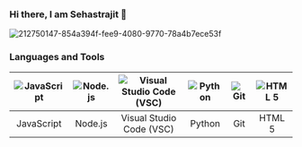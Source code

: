 ### Hi there, I am Sehastrajit 👋

![212750147-854a394f-fee9-4080-9770-78a4b7ece53f](https://github.com/Sehastrajit/Sehastrajit/assets/86580761/7538c33c-4bd4-47c1-9796-ac5b184bd750)


### Languages and Tools

| ![JavaScript](https://github.com/Sehastrajit/Sehastrajit/assets/86580761/b16da288-0fad-414c-9746-7f832867e29a) | ![Node.js](https://github.com/Sehastrajit/Sehastrajit/assets/86580761/9ececfc3-0b7d-478e-adb0-2382331dd37b) | ![Visual Studio Code (VSC)](https://github.com/Sehastrajit/Sehastrajit/assets/86580761/61dd05de-6203-400e-949a-9d1273ab68c1) | ![Python](https://github.com/Sehastrajit/Sehastrajit/assets/86580761/22323abb-55d8-4032-9a25-37e621061da0) | ![Git](https://github.com/Sehastrajit/Sehastrajit/assets/86580761/c3cf2d23-e9e0-4a4b-bef0-85f9cbc51415) | ![HTML 5](https://github.com/Sehastrajit/Sehastrajit/assets/86580761/8af188b4-5df7-4a81-a336-ecee69227496) |
|:--:|:--:|:--:|:--:|:--:|:--:|
| JavaScript | Node.js | Visual Studio Code (VSC) | Python | Git | HTML 5 |

